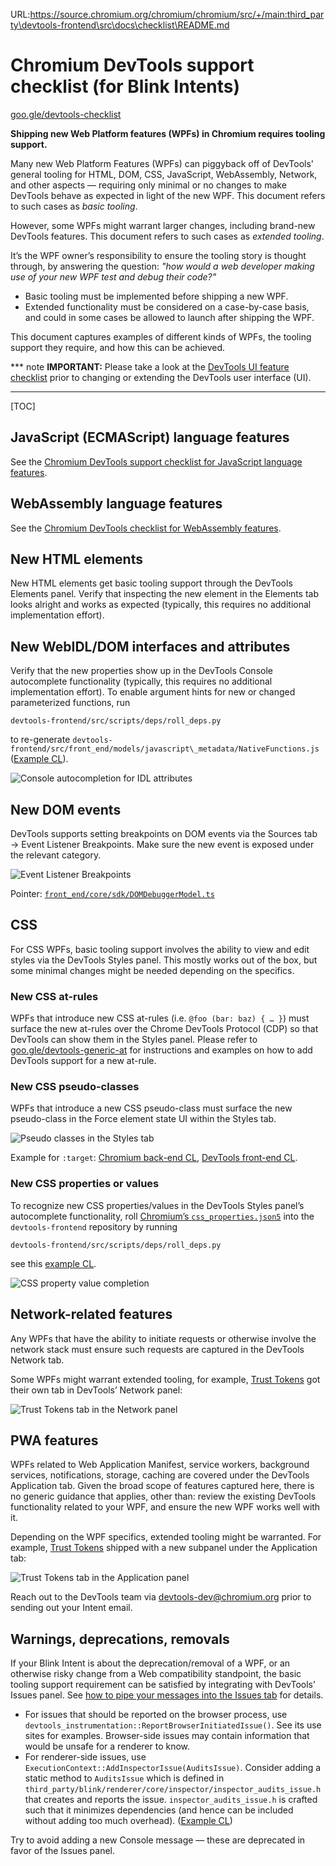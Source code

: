URL:https://source.chromium.org/chromium/chromium/src/+/main:third_party\devtools-frontend\src\docs\checklist\README.md
# Chromium DevTools support checklist (for Blink Intents)

[goo.gle/devtools-checklist](https://goo.gle/devtools-checklist)

**Shipping new Web Platform features (WPFs) in Chromium requires tooling support.**

Many new Web Platform Features (WPFs) can piggyback off of DevTools' general tooling for HTML, DOM, CSS, JavaScript,
WebAssembly, Network, and other aspects — requiring only minimal or no changes to make DevTools behave as expected
in light of the new WPF. This document refers to such cases as _basic tooling_.

However, some WPFs might warrant larger changes, including brand-new DevTools features. This document refers to such
cases as _extended tooling_.

It’s the WPF owner’s responsibility to ensure the tooling story is thought through, by answering the question:
_"how would a web developer making use of your new WPF test and debug their code?"_

- Basic tooling must be implemented before shipping a new WPF.
- Extended functionality must be considered on a case-by-case basis, and could in some cases be allowed to launch after shipping the WPF.

This document captures examples of different kinds of WPFs, the tooling support they require, and how this can be achieved.

*** note
**IMPORTANT:** Please take a look at the [DevTools UI feature checklist](./ui.md) prior
to changing or extending the DevTools user interface (UI).
***

[TOC]

## JavaScript (ECMAScript) language features

See the [Chromium DevTools support checklist for JavaScript language features](https://goo.gle/v8-checklist).


## WebAssembly language features

See the [Chromium DevTools checklist for WebAssembly features](https://goo.gle/devtools-wasm-checklist).


## New HTML elements

New HTML elements get basic tooling support through the DevTools Elements panel. Verify that inspecting the new element
in the Elements tab looks alright and works as expected (typically, this requires no additional implementation effort).


## New WebIDL/DOM interfaces and attributes

Verify that the new properties show up in the DevTools Console autocomplete functionality (typically, this requires no additional implementation effort).
To enable argument hints for new or changed parameterized functions, run
```
devtools-frontend/src/scripts/deps/roll_deps.py
```
to re-generate `devtools-frontend/src/front_end/models/javascript\_metadata/NativeFunctions.js` ([Example CL](http://crrev.com/c/3432787)).

![](./images/checklist-autocomplete-idl-attribute.png "Console autocompletion for IDL attributes")


## New DOM events

DevTools supports setting breakpoints on DOM events via the Sources tab → Event Listener Breakpoints. Make sure the new event is exposed under the relevant category.

![](./images/checklist-event-listener-breakpoints.png "Event Listener Breakpoints")

Pointer: [`front_end/core/sdk/DOMDebuggerModel.ts`](https://source.chromium.org/chromium/chromium/src/+/main:third\_party/devtools-frontend/src/front_end/core/sdk/DOMDebuggerModel.ts;l=766-870;drc=79e812efee4be5e4d4378562f8acebffe9771f20)


## CSS

For CSS WPFs, basic tooling support involves the ability to view and edit styles via the DevTools Styles panel.
This mostly works out of the box, but some minimal changes might be needed depending on the specifics.

### New CSS at-rules

WPFs that introduce new CSS at-rules (i.e. `@foo (bar: baz) { … }`) must surface the new at-rules over the Chrome
DevTools Protocol (CDP) so that DevTools can show them in the Styles panel.
Please refer to [goo.gle/devtools-generic-at](https://goo.gle/devtools-generic-at) for instructions and examples on
how to add DevTools support for a new at-rule.

### New CSS pseudo-classes

WPFs that introduce a new CSS pseudo-class must surface the new pseudo-class in the Force element state UI within the Styles tab.

![](./images/checklist-pseudo-classes.png "Pseudo classes in the Styles tab")

Example for `:target`: [Chromium back-end CL](https://chromium-review.googlesource.com/c/chromium/src/+/2575668),
[DevTools front-end CL](https://chromium-review.googlesource.com/c/devtools/devtools-frontend/+/2581544).

### New CSS properties or values

To recognize new CSS properties/values in the DevTools Styles panel’s autocomplete functionality, roll
[Chromium’s `css_properties.json5`](https://source.chromium.org/chromium/chromium/src/+/main:third\_party/blink/renderer/core/css/css_properties.json5;drc=be2c473625b9c28a4ff6735547cb0c1b6743f4ae) into the `devtools-frontend` repository by running
```
devtools-frontend/src/scripts/deps/roll_deps.py
```
see this [example CL](https://chromium-review.googlesource.com/c/devtools/devtools-frontend/+/2972583).

![](./images/checklist-css-properties.png "CSS property value completion")


## Network-related features

Any WPFs that have the ability to initiate requests or otherwise involve the network stack must ensure such requests
are captured in the DevTools Network tab.

Some WPFs might warrant extended tooling, for example, [Trust Tokens](http://crbug.com/1126824) got their own tab in
DevTools’ Network panel:

![](./images/checklist-network-trust-tokens.png "Trust Tokens tab in the Network panel")


## PWA features

WPFs related to Web Application Manifest, service workers, background services, notifications, storage, caching are
covered under the DevTools Application tab. Given the broad scope of features captured here, there is no generic
guidance that applies, other than: review the existing DevTools functionality related to your WPF, and ensure the
new WPF works well with it.

Depending on the WPF specifics, extended tooling might be warranted. For example, [Trust Tokens](http://crbug.com/1126824)
shipped with a new subpanel under the Application tab:

![](./images/checklist-application-trust-tokens.png "Trust Tokens tab in the Application panel")

Reach out to the DevTools team via [devtools-dev@chromium.org](mailto:devtools-dev@chromium.org) prior to sending out
your Intent email.


## Warnings, deprecations, removals

If your Blink Intent is about the deprecation/removal of a WPF, or an otherwise risky change from a Web compatibility
standpoint, the basic tooling support requirement can be satisfied by integrating with DevTools’ Issues panel. See
[how to pipe your messages into the Issues tab](https://docs.google.com/document/d/13zZBu6RG7D23FSWecSy3AHPEdFHJMkp732-uJ5CFbmc)
for details.

* For issues that should be reported on the browser process, use `devtools_instrumentation::ReportBrowserInitiatedIssue()`.
  See its use sites for examples. Browser-side issues may contain information that would be unsafe for a renderer to know.
* For renderer-side issues, use `ExecutionContext::AddInspectorIssue(AuditsIssue)`. Consider adding a static method to
  `AuditsIssue` which is defined in `third_party/blink/renderer/core/inspector/inspector_audits_issue.h` that creates and
  reports the issue. `inspector_audits_issue.h` is crafted such that it minimizes dependencies (and hence can be included
  without adding too much overhead). ([Example CL](https://chromium-review.googlesource.com/c/chromium/src/+/2892206))

Try to avoid adding a new Console message — these are deprecated in favor of the Issues panel.
